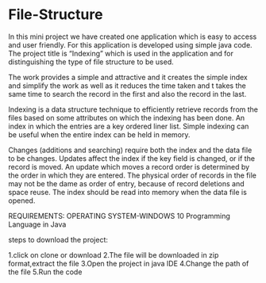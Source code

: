# File-Structure
In this mini project we have created one application which is easy to access and user friendly. 
For this application is developed using simple java code. The project title is “Indexing” which is used in the application and for distinguishing the type of file structure to be used. 
 
The work provides a simple and attractive and it creates the simple index and simplify the work as well as it reduces the time taken and t takes the same time to search the record in the first and also the record in the last. 
 
Indexing is a data structure technique to efficiently retrieve records from the files based on some attributes on which the indexing has been done. An index in which the entries are a key ordered liner list. Simple indexing can be useful when the entire index can be held in memory. 
 
Changes (additions and searching) require both the index and the data file to be changes. Updates affect the index if the key field is changed, or if the record is moved. An update which moves a record order is determined by the order in which they are entered. The physical order of records in the file may not be the dame as order of entry, because of record deletions and space reuse. 
The index should be read into memory when the data file is opened. 
 
 REQUIREMENTS:
 OPERATING SYSTEM-WINDOWS 10
 Programming Language in Java
 
 steps to download  the project:
 
 1.click on clone or download
 2.The file will be downloaded in zip format,extract the file
 3.Open the project in java IDE 
 4.Change the path of the file
 5.Run the code
